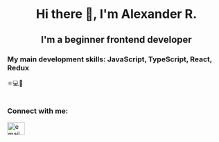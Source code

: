 <h1 align="center">Hi there 👋, I'm Alexander R.</h1>
<h2 align="center">I'm a beginner frontend developer</h2>

<h3>My main development skills: JavaScript, TypeScript, React, Redux</h3>
<div>⚛💻🚀<div>

<br>

<h3 align="left">Connect with me:</h3>
<p align="left">
<a href="mailto:ru55nedug@gmail.com" target="_blank"><img align="center" src="[https://cdn.jsdelivr.net/npm/simple-icons@3.0.1/icons/dev-dot-to.svg](https://mail.google.com/mail/u/0/#inbox)" alt="email" height="30" width="40" /></a>
</p>


